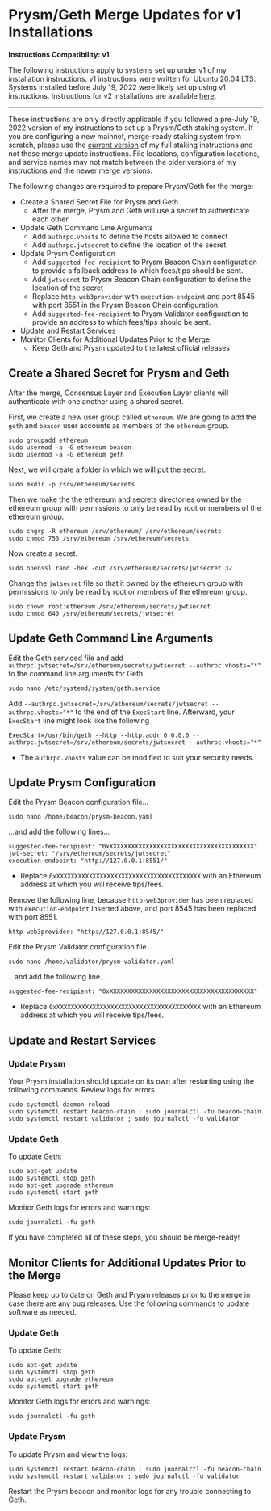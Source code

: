 
# Prysm/Geth Merge Updates for v1 Installations

**Instructions Compatibility: v1** 

The following instructions apply to systems set up under v1 of my installation instructions. v1 instructions were written for Ubuntu 20.04 LTS. Systems installed before July 19, 2022 were likely set up using v1 instructions. Instructions for v2 installations are available [here](../v2/).

------

These instructions are only directly applicable if you followed a pre-July 19, 2022 version of my instructions to set up a Prysm/Geth staking system. If you are configuring a new mainnet, merge-ready staking system from scratch, please use the [current version](../v2/) of my full staking instructions and not these merge update instructions. File locations, configuration locations, and service names may not match between the older versions of my instructions and the newer merge versions.

The following changes are required to prepare Prysm/Geth for the merge:

- Create a Shared Secret File for Prysm and Geth
  - After the merge, Prysm and Geth will use a secret to authenticate each other.
- Update Geth Command Line Arguments
  - Add `authrpc.vhosts` to define the hosts allowed to connect
  - Add `authrpc.jwtsecret` to define the location of the secret
- Update Prysm Configuration
  - Add `suggested-fee-recipient` to Prysm Beacon Chain configuration to provide a fallback address to which fees/tips should be sent.
  - Add `jwtsecret` to Prysm Beacon Chain configuration to define the location of the secret
  - Replace `http-web3provider` with `execution-endpoint` and port 8545 with port 8551 in the Prysm Beacon Chain configuration.
  - Add `suggested-fee-recipient` to Prysm Validator configuration to provide an address to which fees/tips should be sent.
- Update and Restart Services
- Monitor Clients for Additional Updates Prior to the Merge
  - Keep Geth and Prysm updated to the latest official releases

## Create a Shared Secret for Prysm and Geth

After the merge, Consensus Layer and Execution Layer clients will authenticate with one another using a shared secret.

First, we create a new user group called `ethereum`. We are going to add the `geth` and `beacon` user accounts as members of the `ethereum` group. 

```console
sudo groupadd ethereum
sudo usermod -a -G ethereum beacon
sudo usermod -a -G ethereum geth
```

Next, we will create a folder in which we will put the secret.

```console
sudo mkdir -p /srv/ethereum/secrets
```

Then we make the the ethereum and secrets directories owned by the ethereum group with permissions to only be read by root or members of the ethereum group.

```console
sudo chgrp -R ethereum /srv/ethereum/ /srv/ethereum/secrets
sudo chmod 750 /srv/ethereum /srv/ethereum/secrets
```

Now create a secret.

```console
sudo openssl rand -hex -out /srv/ethereum/secrets/jwtsecret 32
```

Change the `jwtsecret` file so that it owned by the ethereum group with permissions to only be read by root or members of the ethereum group.

```console
sudo chown root:ethereum /srv/ethereum/secrets/jwtsecret
sudo chmod 640 /srv/ethereum/secrets/jwtsecret
```

## Update Geth Command Line Arguments

Edit the Geth serviced file and add `--authrpc.jwtsecret=/srv/ethereum/secrets/jwtsecret --authrpc.vhosts="*"` to the command line arguments for Geth.

```console
sudo nano /etc/systemd/system/geth.service
```

Add `--authrpc.jwtsecret=/srv/ethereum/secrets/jwtsecret --authrpc.vhosts="*"` to the end of the `ExecStart` line. Afterward, your `ExecStart` line might look like the following

```console
ExecStart=/usr/bin/geth --http --http.addr 0.0.0.0 --authrpc.jwtsecret=/srv/ethereum/secrets/jwtsecret --authrpc.vhosts="*"
```

- The `authrpc.vhosts` value can be modified to suit your security needs.

## Update Prysm Configuration

Edit the Prysm Beacon configuration file...

```console
sudo nano /home/beacon/prysm-beacon.yaml
```

...and add the following lines...


```
suggested-fee-recipient: "0xXXXXXXXXXXXXXXXXXXXXXXXXXXXXXXXXXXXXXXXX"
jwt-secret: "/srv/ethereum/secrets/jwtsecret"
execution-endpoint: "http://127.0.0.1:8551/"
```

 - Replace `0xXXXXXXXXXXXXXXXXXXXXXXXXXXXXXXXXXXXXXXXX` with an Ethereum address at which you will receive tips/fees.

Remove the following line, because `http-web3provider` has been replaced with `execution-endpoint` inserted above, and port 8545 has been replaced with port 8551.

```
http-web3provider: "http://127.0.0.1:8545/"
```

Edit the Prysm Validator configuration file...

```console
sudo nano /home/validator/prysm-validator.yaml
```

...and add the following line...

```
suggested-fee-recipient: "0xXXXXXXXXXXXXXXXXXXXXXXXXXXXXXXXXXXXXXXXX"
```

- Replace `0xXXXXXXXXXXXXXXXXXXXXXXXXXXXXXXXXXXXXXXXX` with an Ethereum address at which you will receive tips/fees.

## Update and Restart Services

### Update Prysm

Your Prysm installation should update on its own after restarting using the following commands. Review logs for errors.

```console
sudo systemctl daemon-reload
sudo systemctl restart beacon-chain ; sudo journalctl -fu beacon-chain
sudo systemctl restart validator ; sudo journalctl -fu validator
```

### Update Geth

To update Geth: 

```console
sudo apt-get update
sudo systemctl stop geth
sudo apt-get upgrade ethereum
sudo systemctl start geth
```

Monitor Geth logs for errors and warnings:

```console
sudo journalctl -fu geth
```

If you have completed all of these steps, you should be merge-ready!

## Monitor Clients for Additional Updates Prior to the Merge

Please keep up to date on Geth and Prysm releases prior to the merge in case there are any bug releases. Use the following commands to update software as needed.

### Update Geth

To update Geth: 

```console
sudo apt-get update
sudo systemctl stop geth
sudo apt-get upgrade ethereum
sudo systemctl start geth
```

Monitor Geth logs for errors and warnings:

```console
sudo journalctl -fu geth
```

### Update Prysm

To update Prysm and view the logs:

```console
sudo systemctl restart beacon-chain ; sudo journalctl -fu beacon-chain
sudo systemctl restart validator ; sudo journalctl -fu validator
```

Restart the Prysm beacon and monitor logs for any trouble connecting to Geth.

